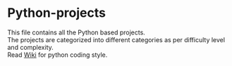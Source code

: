 # Python-projects
This file contains all the Python based projects.  
The projects are categorized into different categories as per difficulty level and complexity.  
Read [Wiki](https://github.com/SHIVAMAMBAH/Python-projects/wiki) for python coding style.
